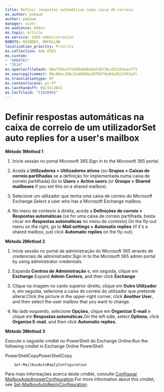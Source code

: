 ```yaml
---
title: Definir respostas automáticas numa caixa de correio
ms.author: pebaum
author: pebaum
manager: scotv
ms.audience: Admin
ms.topic: article
ms.service: o365-administration
ROBOTS: NOINDEX, NOFOLLOW
localization_priority: Priority
ms.collection: Adm_O365
ms.custom:
- "9000761"
- "3514"
ms.openlocfilehash: 60af581e7fe508ab9644a53873bcd551b3aacff1
ms.sourcegitcommit: 8bc60ec34bc1e40685e3976576e04a2623f63a7c
ms.translationtype: HT
ms.contentlocale: pt-PT
ms.lasthandoff: 04/15/2021
ms.locfileid: "51820945"
---
```

# <a name="set-auto-replies-for-a-users-mailbox"></a><span data-ttu-id="f3744-102">Definir respostas automáticas na caixa de correio de um utilizador</span><span class="sxs-lookup"><span data-stu-id="f3744-102">Set auto replies for a user's mailbox</span></span>

<span data-ttu-id="f3744-103">**Método 1**</span><span class="sxs-lookup"><span data-stu-id="f3744-103">**Method 1**</span></span>

1. <span data-ttu-id="f3744-104">Inicie sessão no portal Microsoft 365.</span><span class="sxs-lookup"><span data-stu-id="f3744-104">Sign in to the Microsoft 365 portal.</span></span>

2. <span data-ttu-id="f3744-105">Aceda a **Utilizadores > Utilizadores ativos** (ou **Grupos > Caixas de correio partilhadas** se a definição for implementada numa caixa de correio partilhada).</span><span class="sxs-lookup"><span data-stu-id="f3744-105">Go to **Users > Active users** (or **Groups > Shared mailboxes** if you set this on a shared mailbox).</span></span>

3. <span data-ttu-id="f3744-106">Selecione um utilizador que tenha uma caixa de correio do Microsoft Exchange.</span><span class="sxs-lookup"><span data-stu-id="f3744-106">Select a user who has a Microsoft Exchange mailbox.</span></span>

4. <span data-ttu-id="f3744-107">No menu de contexto à direita, aceda a **Definições de correio > Respostas automáticas** (se for uma caixa de correio partilhada, basta clicar em **Respostas automáticas** no menu de contexto).</span><span class="sxs-lookup"><span data-stu-id="f3744-107">On the fly-out menu on the right, go to **Mail settings > Automatic replies** (if it's a shared mailbox, just click **Automatic replies** on the fly-out).</span></span>

<span data-ttu-id="f3744-108">**Método 2**</span><span class="sxs-lookup"><span data-stu-id="f3744-108">**Method 2**</span></span>

1. <span data-ttu-id="f3744-109">Inicie sessão no portal de administração do Microsoft 365 através de credenciais de administrador.</span><span class="sxs-lookup"><span data-stu-id="f3744-109">Sign in to the Microsoft 365 admin portal by using administrator credentials.</span></span>

2. <span data-ttu-id="f3744-110">Expanda **Centros de Administração** e, em seguida, clique em **Exchange**.</span><span class="sxs-lookup"><span data-stu-id="f3744-110">Expand **Admin Centers**, and then click **Exchange**.</span></span>

3. <span data-ttu-id="f3744-111">Clique na imagem no canto superior direito, clique em **Outro Utilizador** e, em seguida, selecione a caixa de correio do utilizador que pretende alterar.</span><span class="sxs-lookup"><span data-stu-id="f3744-111">Click the picture in the upper-right corner, click **Another User**, and then select the user mailbox that you want to change.</span></span>

4. <span data-ttu-id="f3744-112">No lado esquerdo, selecione **Opções**, clique em **Organizar E-mail** e clique em **Respostas automáticas.**</span><span class="sxs-lookup"><span data-stu-id="f3744-112">On the left side, select **Options**, click **Organize E-mail**, and then click **Automatic replies.**</span></span>

<span data-ttu-id="f3744-113">**Método 3**</span><span class="sxs-lookup"><span data-stu-id="f3744-113">**Method 3**</span></span>

<span data-ttu-id="f3744-114">Execute o seguinte cmdlet no PowerShell do Exchange Online:</span><span class="sxs-lookup"><span data-stu-id="f3744-114">Run the following cmdlet in Exchange Online PowerShell:</span></span>

<span data-ttu-id="f3744-115">PowerShellCopy</span><span class="sxs-lookup"><span data-stu-id="f3744-115">PowerShellCopy</span></span>

```
    Set-MailboxAutoReplyConfiguration
```

<span data-ttu-id="f3744-116">Para mais informações acerca deste cmdlet, consulte [Configurar MailboxAutoAnswerConfiguration](https://docs.microsoft.com/powershell/module/exchange/mailboxes/set-mailboxautoreplyconfiguration).</span><span class="sxs-lookup"><span data-stu-id="f3744-116">For more information about this cmdlet, see [Set-MailboxAutoReplyConfiguration](https://docs.microsoft.com/powershell/module/exchange/mailboxes/set-mailboxautoreplyconfiguration).</span></span>
